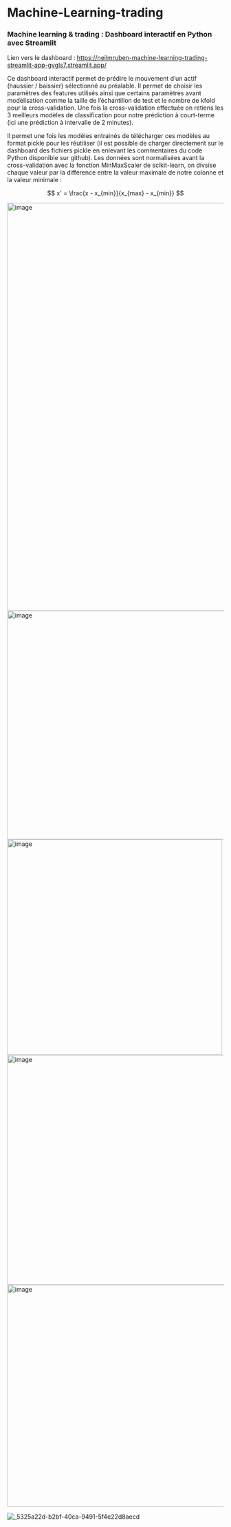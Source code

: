 # Machine-Learning-trading


### Machine learning & trading : Dashboard interactif en Python avec Streamlit

Lien vers le dashboard : https://neilmruben-machine-learning-trading-streamlit-app-gvgls7.streamlit.app/

Ce dashboard interactif permet de prédire le mouvement d’un actif (haussier / baissier) sélectionné au préalable. 
Il permet de choisir les paramètres des features utilisés ainsi que certains paramètres avant modèlisation comme la taille de l’échantillon de test 
et le nombre de kfold pour la cross-validation. Une fois la cross-validation effectuée on retiens les 3 meilleurs modèles de classification
pour notre prédiction à court-terme (ici une prédiction à intervalle de 2 minutes). 

Il permet une fois les modèles entrainés de télécharger ces modèles au format pickle pour les réutiliser (il est possible de charger 
directement sur le dashboard des fichiers pickle en enlevant les commentaires du code Python disponible sur github).
Les données sont normalisées avant la cross-validation avec la fonction MinMaxScaler de scikit-learn, on divsise chaque valeur par la différence entre la valeur maximale de notre colonne et la valeur minimale :

$$ x' = \frac{x - x_{min}}{x_{max} - x_{min}} $$


<img width="946" alt="image" src="https://user-images.githubusercontent.com/81652761/212491063-181bda06-6b69-4cc3-b6d8-e168caf0ab76.png">


<img width="530" alt="image" src="https://user-images.githubusercontent.com/81652761/212491098-222948da-1253-4077-9d33-36ace5851126.png">

<img width="500" alt="image" src="https://user-images.githubusercontent.com/81652761/212499033-d963ed2a-3b54-448b-b275-6c08949f5643.png">

<img width="533" alt="image" src="https://user-images.githubusercontent.com/81652761/212499755-5cc27f92-ded7-432d-a821-6de4717b275f.png">

<img width="515" alt="image" src="https://user-images.githubusercontent.com/81652761/212499847-ff74bce7-bfc2-4a90-8ac6-ef80424d9df7.png">





![_5325a22d-b2bf-40ca-9491-5f4e22d8aecd](https://github.com/neilmruben/Machine-Learning-trading/assets/81652761/185bbbbd-97cc-4a84-9cc4-7d10a10211d7)
